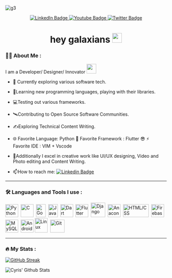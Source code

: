 ![g3](https://user-images.githubusercontent.com/118007944/210166195-dbd2514a-4ba3-429b-a8db-a2a3da49b6ab.png)

<div id="badges" align="center">
  <a href="https://www.linkedin.com/in/rahilsaini/">
    <img src="https://img.shields.io/badge/LinkedIn-blue?style=for-the-badge&logo=linkedin&logoColor=white" alt="LinkedIn Badge"/>
  </a>
  <a href="https://linktr.ee/madeupgalaxy">
    <img src="https://img.shields.io/badge/Linktree-brightgreen?style=for-the-badge&logo=linktree&logoColor=black" alt="Youtube Badge"/>
  </a>
  <a href="https://twitter.com/madeupgalaxy">
    <img src="https://img.shields.io/badge/Twitter-white?style=for-the-badge&logo=twitter&logoColor=blue" alt="Twitter Badge"/>
  </a>
</div>
<div id="badges" align="center">
<img src="https://komarev.com/ghpvc/?username=github&style=flat-square&color=blue" alt=""/>
</div>

<h1 align="center">
  hey galaxians
  <img src="https://media.giphy.com/media/hvRJCLFzcasrR4ia7z/giphy.gif" width="30px"/>
</h1>


### :man_technologist: About Me :
I am a Developer/ Designer/ Innovator <img src="https://media.giphy.com/media/WUlplcMpOCEmTGBtBW/giphy.gif" width="30"> 
- :telescope: Currently exploring various software tech.
- 📖Learning new programming languages, playing with their libraries. 
- 💻Testing out various frameworks. 
- 🛰️Contributing to Open Source Software Communities.
- ✍️Exploring Technical Content Writing.

- 🌐 Favorite Language: Python 🐍
 Favorite Framework : Flutter 😎
:zap:  Favorite IDE : VIM + Vscode

- :seedling:Additionally I excel in creative work like UI/UX designing, Video and Photo editing and Content Writing.

- :mailbox:How to reach me: [![Linkedin Badge](https://img.shields.io/badge/-Linkedin-blue?style=flat&logo=Linkedin&logoColor=white)](https://www.linkedin.com/in/rahilsaini/)

---

### :hammer_and_wrench: Languages and Tools I use :

<div>
  <img src="https://user-images.githubusercontent.com/118007944/210168246-2125c2a4-18b1-4f94-aa56-bdf52aa433a5.png" title="Python" alt="Python" width="40" height="40" />&nbsp;
  <img src="https://user-images.githubusercontent.com/118007944/210169606-c82d88a2-13bb-4316-96a1-79afa957be31.png" title="C" alt="C" width="40" height="40"/>&nbsp;
  <img src="https://user-images.githubusercontent.com/118007944/210169621-d38589c3-6bbe-4764-92f3-8fe7bf5942d5.png" title="Go"  alt="Go" width="30" height="40"/>&nbsp;
  <img src="https://user-images.githubusercontent.com/118007944/210169798-b37d24e5-92b4-4519-8761-f744a681bf11.png" title="Java" alt="Java" width="30" height="40"/>&nbsp;
  <img src="https://user-images.githubusercontent.com/118007944/210169766-b651d356-00aa-4cd5-884d-f3049eb21792.png" title="Dart" alt="Dart" width="40" height="40"/>&nbsp;
  <img src="https://user-images.githubusercontent.com/118007944/210169666-4b3d1a5c-858a-403e-b4b4-e1e026624158.png" title="Flutter" alt="Flutter" width="40" height="40"/>&nbsp;
  <img src="https://user-images.githubusercontent.com/118007944/210169692-98116baa-25a0-4372-8cc3-84e8b331d596.png" alt="Django" width="45" height="45"/>&nbsp;
  <img src="https://user-images.githubusercontent.com/118007944/210170141-99aef93e-53c8-409e-82b1-8eb303e22cc8.png" title="Anaconda" alt="Anaconda" width="40" height="40"/>&nbsp;
  <img src="https://user-images.githubusercontent.com/118007944/210170022-89f7fa31-4be6-4166-a4d0-5b87bcefd64b.png"  title="HTML/CSS" alt="HTML/CSS" width="80" height="40"/>&nbsp;
  <img src="https://user-images.githubusercontent.com/118007944/210169842-5829333e-f2ab-43c9-aef4-84568ffa02f9.png" title="Firebase" alt="Firebase" width="40" height="40"/>&nbsp;
  <img src="https://user-images.githubusercontent.com/118007944/210169846-be4c8e3b-e1de-4d16-9b7e-acb8e37d8644.png" title="MySQL"  alt="MySQL" width="40" height="40"/>&nbsp;
  <img src="https://user-images.githubusercontent.com/118007944/210169849-fefc3163-551a-4c3a-9144-fcc6f407b45c.png" title="Android" alt="Android" width="40" height="40"/>
  <img src="https://user-images.githubusercontent.com/118007944/210169979-223578c2-6d0f-4e9c-9752-f91b30ddd104.png" title="Linux" alt="Linux" width="40" height="45"/>&nbsp;
  <img src="https://user-images.githubusercontent.com/118007944/210169853-f230446c-6d1f-47c5-8360-96c900391fd6.png" title="Git" **alt="Git" width="45" height="40"/>
</div>




---

### :fire: My Stats :
[![GitHub Streak](https://github-readme-streak-stats.herokuapp.com?user=madeupgalaxy&theme=horizon&hide_border=true&border_radius=25&date_format=j%20M%5B%20Y%5D)](https://git.io/streak-stats)

![Cyris' Github Stats](https://github-readme-stats.vercel.app/api?username=madeupgalaxy&hide=contribs,prs&show_icons=true&bg_color=0d1116&title_color=ce09ec&text_color=a4aacb&icon_color=007ec6)
 
